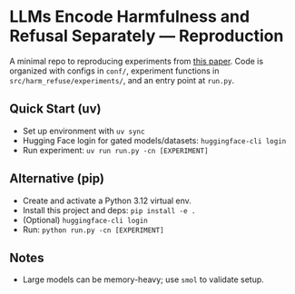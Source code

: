 # LLMs Encode Harmfulness and Refusal Separately — Reproduction

A minimal repo to reproducing experiments from [this paper](https://arxiv.org/abs/2507.11878). Code is organized with configs in `conf/`, experiment functions in `src/harm_refuse/experiments/`, and an entry point at `run.py`.

## Quick Start (uv)
- Set up environment with `uv sync`
- Hugging Face login for gated models/datasets: `huggingface-cli login`
- Run experiment: `uv run run.py -cn [EXPERIMENT]`

## Alternative (pip)
- Create and activate a Python 3.12 virtual env.
- Install this project and deps: `pip install -e .`
- (Optional) `huggingface-cli login`
- Run: `python run.py -cn [EXPERIMENT]`

## Notes

- Large models can be memory-heavy; use `smol` to validate setup.
